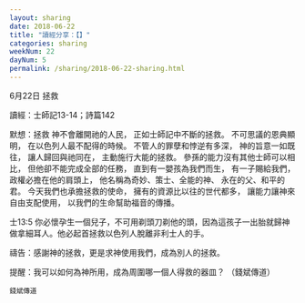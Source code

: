 ```yaml
---
layout: sharing
date: 2018-06-22
title: "讀經分享：【】"
categories: sharing
weekNum: 22
dayNum: 5
permalink: /sharing/2018-06-22-sharing.html
---
```

6月22日 拯救

讀經：士師記13-14；詩篇142

默想：拯救
神不會離開祂的人民，
正如士師記中不斷的拯救。
不可思議的恩典顯明，
在以色列人最不配得的時候。
不管人的罪孽和悖逆有多深，
神的旨意一如既往，
讓人歸回與祂同在，
主動施行大能的拯救。
參孫的能力沒有其他士師可以相比，
但他卻不能完成全部的任務，
直到有一嬰孩為我們而生，
有一子賜給我們，
政權必擔在他的肩頭上，
他名稱為奇妙、策士、全能的神、
永在的父、和平的君。 
今天我們也承擔拯救的使命，
擁有的資源比以往的世代都多，
讓能力讓神來自由支配使用，
以我們的生命幫助福音的傳播。

士13:5 你必懷孕生一個兒子，不可用剃頭刀剃他的頭，因為這孩子一出胎就歸神做拿細耳人。他必起首拯救以色列人脫離非利士人的手。

禱告：感謝神的拯救，更是求神使用我們，成為別人的拯救。

提醒：我可以如何為神所用，成為周圍哪一個人得救的器皿？
（錢斌傳道）


`錢斌傳道`
